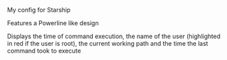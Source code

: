 My config for Starship

Features a Powerline like design

Displays the time of command execution, the name of the user (highlighted in red if the user is root), the current working path and the time the last command took to execute
